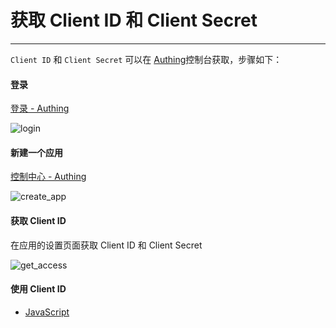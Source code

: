 # 获取 Client ID 和 Client Secret

----------

```Client ID``` 和 ```Client Secret``` 可以在 [Authing](https://authing.cn)控制台获取，步骤如下：

#### 登录

[登录 - Authing](https://authing.cn/login)

![login][login]

#### 新建一个应用

[控制中心 - Authing](https://authing.cn/dashboard)

![create_app][create_app]

#### 获取 Client ID

在应用的设置页面获取 Client ID 和 Client Secret

![get_access][get_access]

#### 使用 Client ID

 - [JavaScript][JavaScript_LINK]

   [JavaScript_LINK]: /quick_start/javascript


[login]: https://usercontents.authing.cn/docs/login.jpg
[create_app]: https://usercontents.authing.cn/docs/create_app.png
[get_access]: https://usercontents.authing.cn/docs/get_access.png
